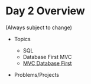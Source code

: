 # Day 2 Overview

(Always subject to change)

- Topics
  - SQL
  - Database First MVC
  - [MVC Database First](https://docs.google.com/presentation/d/1YXyj5DEUwVsxPYez5UqyNPInWFVPbzXGn5GLcTyTIZc/edit?usp=sharing)
  
- Problems/Projects

  
